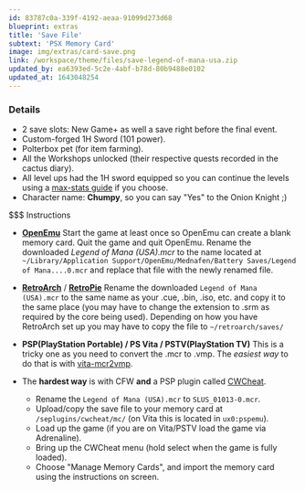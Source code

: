 ```yaml
---
id: 83787c0a-339f-4192-aeaa-91099d273d68
blueprint: extras
title: 'Save File'
subtext: 'PSX Memory Card'
image: img/extras/card-save.png
link: /workspace/theme/files/save-legend-of-mana-usa.zip
updated_by: ea6393ed-5c2e-4abf-b78d-80b9488e0102
updated_at: 1643048254
---
```

### Details

* 2 save slots: New Game+ as well a save right before the final event.
* Custom-forged 1H Sword (101 power).
* Polterbox pet (for item farming).
* All the Workshops unlocked (their respective quests recorded in the cactus diary).
* All level ups had the 1H sword equipped so you can continue the levels using a [max-stats guide](/walkthrough/starting-instructions/#start-stats) if you choose.
* Character name: __Chumpy__, so you can say "Yes" to the Onion Knight ;)

$$$ Instructions

* [__OpenEmu__](http://openemu.org/)
Start the game at least once so OpenEmu can create a blank memory card. Quit the game and quit OpenEmu. Rename the downloaded *Legend of Mana (USA).mcr* to the name located at `~/Library/Application Support/OpenEmu/Mednafen/Battery Saves/Legend of Mana....0.mcr` and replace that file with the newly renamed file.

* [__RetroArch__](http://retroarch.com/) / [__RetroPie__](https://retropie.org.uk/)
Rename the downloaded `Legend of Mana (USA).mcr` to the same name as your .cue, .bin, .iso, etc. and copy it to the same place (you may have to change the extension to .srm as required by the core being used). Depending on how you have RetroArch set up you may have to copy the file to `~/retroarch/saves/`

* __PSP(PlayStation Portable) / PS Vita / PSTV(PlayStation TV)__
This is a tricky one as you need to convert the .mcr to .vmp. The *easiest way* to do that is with [vita-mcr2vmp](https://github.com/dots-tb/vita-mcr2vmp).
* The __hardest way__ is with CFW __and__ a PSP plugin called [CWCheat](http://google.com/search?q=psp+cwcheat).
  * Rename the `Legend of Mana (USA).mcr` to `SLUS_01013-0.mcr`.
  * Upload/copy the save file to your memory card at `/seplugins/cwcheat/mc/` (on Vita this is located in `ux0:pspemu`).
  * Load up the game (if you are on Vita/PSTV load the game via Adrenaline).
  * Bring up the CWCheat menu (hold select when the game is fully loaded).
  * Choose "Manage Memory Cards", and import the memory card using the instructions on screen.